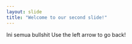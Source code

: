 ```yaml
---
layout: slide
title: "Welcome to our second slide!"
---
```

Ini semua bullshit
Use the left arrow to go back!
